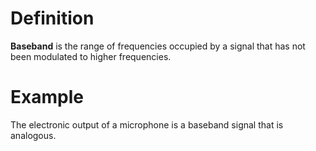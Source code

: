 # Definition

**Baseband** is the range of frequencies occupied by a signal that has not been modulated to higher frequencies.

# Example

The electronic output of a microphone is a baseband signal that is analogous.